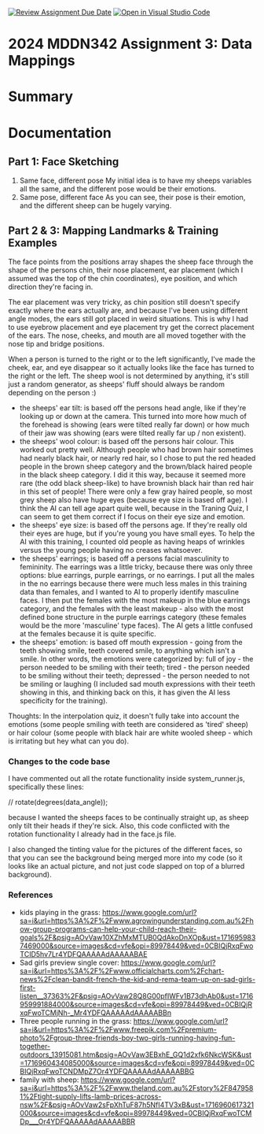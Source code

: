 [![Review Assignment Due Date](https://classroom.github.com/assets/deadline-readme-button-24ddc0f5d75046c5622901739e7c5dd533143b0c8e959d652212380cedb1ea36.svg)](https://classroom.github.com/a/HpplOQZx)
[![Open in Visual Studio Code](https://classroom.github.com/assets/open-in-vscode-718a45dd9cf7e7f842a935f5ebbe5719a5e09af4491e668f4dbf3b35d5cca122.svg)](https://classroom.github.com/online_ide?assignment_repo_id=15016911&assignment_repo_type=AssignmentRepo)
# 2024 MDDN342 Assignment 3: Data Mappings

# Summary 

# Documentation
## Part 1: Face Sketching
1. Same face, different pose
My initial idea is to have my sheeps variables all the same, and the different pose would be their emotions.
2. Same pose, different face
As you can see, their pose is their emotion, and the different sheep can be hugely varying. 

## Part 2 & 3: Mapping Landmarks & Training Examples
The face points from the positions array shapes the sheep face through the shape of the persons chin, their nose placement, ear placement (which I assumed was the top of the chin coordinates), eye position, and which direction they're facing in. 

The ear placement was very tricky, as chin position still doesn't specify exactly where the ears actually are, and because I've been using different angle modes, the ears still got placed in weird situations. This is why I had to use eyebrow placement and eye placement try get the correct placement of the ears. The nose, cheeks, and mouth are all moved together with the nose tip and bridge positions. 

When a person is turned to the right or to the left significantly, I've made the cheek, ear, and eye disappear so it actually looks like the face has turned to the right or the left. The sheep wool is not determined by anything, it's still just a random generator, as sheeps' fluff should always be random depending on the person :)

- the sheeps' ear tilt: is based off the persons head angle, like if they're looking up or down at the camera. This turned into more how much of the forehead is showing (ears were tilted really far down) or how much of their jaw was showing (ears were tilted really far up / non existent).
- the sheeps' wool colour: is based off the persons hair colour. This worked out pretty well. Although people who had brown hair sometimes had nearly black hair, or nearly red hair, so I chose to put the red headed people in the brown sheep category and the brown/black haired people in the black sheep category. I did it this way, because it seemed more rare (the odd black sheep-like) to have brownish black hair than red hair in this set of people! There were only a few gray haired people, so most grey sheep also have huge eyes (because eye size is based off age). I think the AI can tell age apart quite well, because in the Traning Quiz, I can seem to get them correct if I focus on their eye size and emotion. 
- the sheeps' eye size: is based off the persons age. If they're really old their eyes are huge, but if you're young you have small eyes. To help the AI with this training, I counted old people as having heaps of wrinkles versus the young people having no creases whatsoever. 
- the sheeps' earrings; is based off a persons facial masculinity to femininity. The earrings was a little tricky, because there was only three options: blue earrings, purple earrings, or no earrings. I put all the males in the no earrings because there were much less males in this training data than females, and I wanted to AI to properly identify masculine faces. I then put the females with the most makeup in the blue earrings category, and the females with the least makeup - also with the most defined bone structure in the purple earrings category (these females would be the more 'masculine' type faces). The AI gets a little confused at the females because it is quite specific.
- the sheeps' emotion: is based off mouth expression - going from the teeth showing smile, teeth covered smile, to anything which isn't a smile. In other words, the emotions were categorized by: full of joy - the person needed to be smiling with their teeth; tired - the person needed to be smiling without their teeth; depressed - the person needed to not be smiling or laughing (I included sad mouth expressions with their teeth showing in this, and thinking back on this, it has given the AI less specificity for the training). 

Thoughts:
In the interpolation quiz, it doesn't fully take into account the emotions (some people smiling with teeth are considered as 'tired' sheep) or hair colour (some people with black hair are white wooled sheep - which is irritating but hey what can you do).

### Changes to the code base
I have commented out all the rotate functionality inside system_runner.js, specifically these lines: 

// rotate(degrees(data_angle)); 

because I wanted the sheeps faces to be continually straight up, as sheep only tilt their heads if they're sick. Also, this code conflicted with the rotation functionality I already had in the face.js file. 

I also changed the tinting value for the pictures of the different faces, so that you can see the background being merged more into my code (so it looks like an actual picture, and not just code slapped on top of a blurred background).

### References
- kids playing in the grass: https://www.google.com/url?sa=i&url=https%3A%2F%2Fwww.agrowingunderstanding.com.au%2Fhow-group-programs-can-help-your-child-reach-their-goals%2F&psig=AOvVaw10XZhMxMTUB0QdAkoDnXOp&ust=1716959837469000&source=images&cd=vfe&opi=89978449&ved=0CBIQjRxqFwoTCID5hv7Lr4YDFQAAAAAdAAAAABAE
- Sad girls preview single cover: https://www.google.com/url?sa=i&url=https%3A%2F%2Fwww.officialcharts.com%2Fchart-news%2Fclean-bandit-french-the-kid-and-rema-team-up-on-sad-girls-first-listen__37363%2F&psig=AOvVaw28Q8G00pfIWFv1B73dhAb0&ust=1716959991884000&source=images&cd=vfe&opi=89978449&ved=0CBIQjRxqFwoTCMjNh-_Mr4YDFQAAAAAdAAAAABBn
- Three people running in the grass: https://www.google.com/url?sa=i&url=https%3A%2F%2Fwww.freepik.com%2Fpremium-photo%2Fgroup-three-friends-boy-two-girls-running-having-fun-together-outdoors_13915081.htm&psig=AOvVaw3EBxhE_GQ1d2xfk6NkcWSK&ust=1716960434085000&source=images&cd=vfe&opi=89978449&ved=0CBIQjRxqFwoTCNDMpZ7Or4YDFQAAAAAdAAAAABBG
- family with sheep: https://www.google.com/url?sa=i&url=https%3A%2F%2Fwww.theland.com.au%2Fstory%2F8479581%2Ftight-supply-lifts-lamb-prices-across-nsw%2F&psig=AOvVaw2sFpXhTuF87h5NfI4TV3xB&ust=1716960617321000&source=images&cd=vfe&opi=89978449&ved=0CBIQjRxqFwoTCMDp___Or4YDFQAAAAAdAAAAABBR

